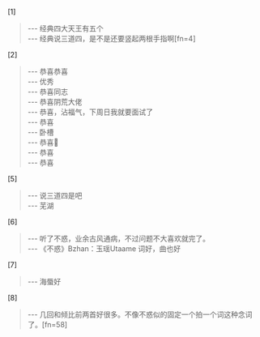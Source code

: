 
[1] 
>--- 经典四大天王有五个<br>
>--- 经典说三道四，是不是还要竖起两根手指啊[fn=4]<br>

[2] 
>--- 恭喜恭喜<br>
>--- 优秀<br>
>--- 恭喜同志<br>
>--- 恭喜阴荒大佬<br>
>--- 恭喜，沾福气，下周日我就要面试了<br>
>--- 恭喜<br>
>--- 卧槽<br>
>--- 恭喜🎉<br>
>--- 恭喜<br>
>--- 恭喜<br>

[5] 
>--- 说三道四是吧<br>
>--- 芜湖<br>

[6] 
>--- 听了不惑，业余古风通病，不过问题不大喜欢就完了。<br>
>--- 《不惑》Bzhan：玉瑶Utaame
词好，曲也好<br>

[7] 
>--- 海蜃好<br>

[8] 
>--- 几回和倾比前两首好很多。不像不惑似的固定一个拍一个词这种念词了。[fn=58]<br>

